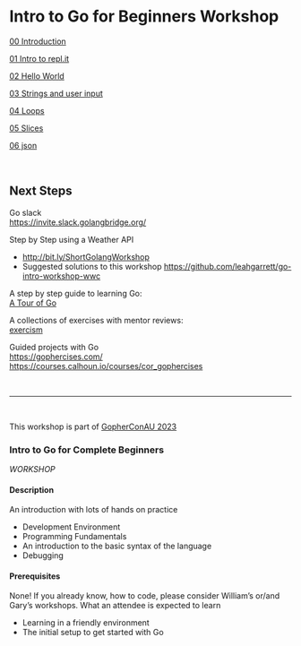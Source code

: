 
# Intro to Go for Beginners Workshop

[00 Introduction](./00_introduction.md)

[01 Intro to repl.it](./01_intro_to_repl.it.md) 

[02 Hello World](./02_hello_world.md)

[03 Strings and user input](./03_strings_and_user_input.md)

[04 Loops](./04_loops.md)

[05 Slices](./05_slices.md)

[06 json](./06_json.md)
 
<br /> 
  
## Next Steps  

Go slack  
https://invite.slack.golangbridge.org/    

Step by Step using a Weather API   
- http://bit.ly/ShortGolangWorkshop
- Suggested solutions to this workshop https://github.com/leahgarrett/go-intro-workshop-wwc

A step by step guide to learning Go:  
[A Tour of Go](https://tour.golang.org/welcome/1)  

A collections of exercises with mentor reviews:  
[exercism](https://exercism.org/tracks/go)

Guided projects with Go  
https://gophercises.com/  
https://courses.calhoun.io/courses/cor_gophercises  

  

<br />  

<hr />

<br />
  

This workshop is part of [GopherConAU 2023](https://gophercon.com.au/)


### Intro to Go for Complete Beginners
*WORKSHOP*
#### Description
An introduction with lots of hands on practice
- Development Environment
- Programming Fundamentals
- An introduction to the basic syntax of the language
- Debugging

#### Prerequisites
None! If you already know, how to code, please consider William’s or/and Gary’s workshops.
What an attendee is expected to learn
- Learning in a friendly environment
- The initial setup to get started with Go
  

  
